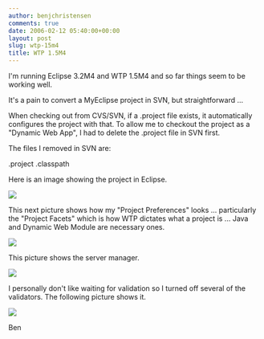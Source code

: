 ```yaml
---
author: benjchristensen
comments: true
date: 2006-02-12 05:40:00+00:00
layout: post
slug: wtp-15m4
title: WTP 1.5M4
---
```


I'm running Eclipse 3.2M4 and WTP 1.5M4 and so far things seem to be working well.

It's a pain to convert a MyEclipse project in SVN, but straightforward ...

When checking out from CVS/SVN, if a .project file exists, it automatically configures the project with that. To allow me to checkout the project as a "Dynamic Web App", I had to delete the .project file in SVN first.

The files I removed in SVN are:

.project
.classpath

Here is an image showing the project in Eclipse.

[![](http://photos1.blogger.com/blogger/1034/1888/320/Picture%204.png)](http://photos1.blogger.com/blogger/1034/1888/1600/Picture%204.png)

This next picture shows how my "Project Preferences" looks ... particularly the "Project Facets" which is how WTP dictates what a project is ... Java and Dynamic Web Module are necessary ones.

[![](http://photos1.blogger.com/blogger/1034/1888/320/Picture%205.jpg)](http://photos1.blogger.com/blogger/1034/1888/1600/Picture%205.png)

This picture shows the server manager.

[![](http://photos1.blogger.com/blogger/1034/1888/320/Picture%207.jpg)](http://photos1.blogger.com/blogger/1034/1888/1600/Picture%207.png)

I personally don't like waiting for validation so I turned off several of the validators. The following picture shows it.

[![](http://photos1.blogger.com/blogger/1034/1888/320/Picture%206.jpg)](http://photos1.blogger.com/blogger/1034/1888/1600/Picture%206.png)

Ben

